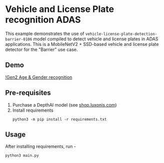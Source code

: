 # Vehicle and License Plate recognition ADAS

This example demonstrates the use of `vehicle-license-plate-detection-barrier-0106` model compiled to detect vehicle and license plates
in ADAS applications. This is a MobileNetV2 + SSD-based vehicle and license plate detector for the "Barrier" use case. 


## Demo

[!Gen2 Age & Gender recognition](https://github.com/dhruvsheth-ai/depthai-experiments/blob/patch-7/gen2-vehicle-license-plate/vehicle.png)

## Pre-requisites

1. Purchase a DepthAI model (see [shop.luxonis.com](https://shop.luxonis.com/))
2. Install requirements
   ```
   python3 -m pip install -r requirements.txt
   ```

## Usage

After installing requirements, run -
```
python3 main.py
``` 
